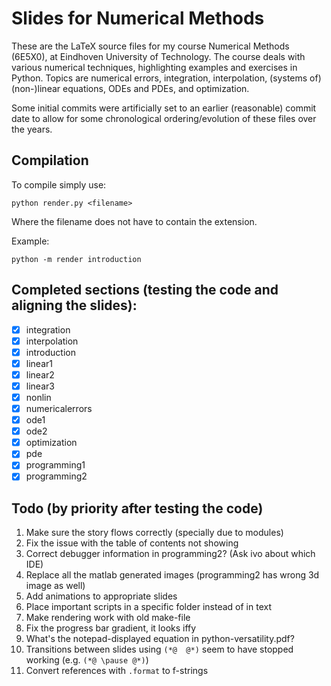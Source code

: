 # Slides for Numerical Methods
These are the LaTeX source files for my course Numerical Methods (6E5X0), at Eindhoven University of Technology. The course deals with various numerical techniques, highlighting examples and exercises in Python. Topics are numerical errors, integration, interpolation, (systems of) (non-)linear equations, ODEs and PDEs, and optimization.

Some initial commits were artificially set to an earlier (reasonable) commit date to allow for some chronological ordering/evolution of these files over the years. 

## Compilation
To compile simply use:

`python render.py <filename>`

Where the filename does not have to contain the extension.

Example:

`python -m render introduction`

## Completed sections (testing the code and aligning the slides):
 - [x] integration
 - [x] interpolation
 - [x] introduction
 - [x] linear1
 - [x] linear2
 - [x] linear3
 - [x] nonlin
 - [x] numericalerrors
 - [x] ode1
 - [x] ode2
 - [x] optimization
 - [x] pde
 - [x] programming1
 - [x] programming2

## Todo (by priority after testing the code)
1. Make sure the story flows correctly (specially due to modules)
2. Fix the issue with the table of contents not showing
3. Correct debugger information in programming2? (Ask ivo about which IDE)
4. Replace all the matlab generated images (programming2 has wrong 3d image as well)
5. Add animations to appropriate slides
6. Place important scripts in a specific folder instead of in text
7. Make rendering work with old make-file
8. Fix the progress bar gradient, it looks iffy
9. What's the notepad-displayed equation in python-versatility.pdf?
10. Transitions between slides using `(*@  @*)` seem to have stopped working (e.g. `(*@ \pause @*)`)
11. Convert references with `.format` to f-strings